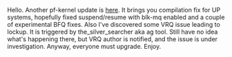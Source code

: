 Hello. Another pf-kernel update is [here](https://pf.natalenko.name/sources/4.12/patch-4.12-pf3.xz). It brings you compilation fix for UP systems, hopefully fixed suspend/resume with blk-mq enabled and a couple of experimental BFQ fixes. Also I've discovered some VRQ issue leading to lockup. It is triggered by the_silver_searcher aka ag tool. Still have no idea what's happening there, but VRQ author is notified, and the issue is under investigation. Anyway, everyone must upgrade. Enjoy.
